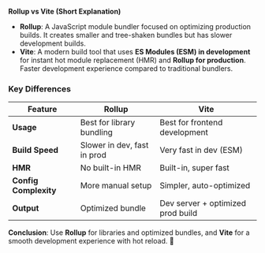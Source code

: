 **Rollup vs Vite (Short Explanation)**  

- **Rollup**: A JavaScript module bundler focused on optimizing production builds. It creates smaller and tree-shaken bundles but has slower development builds.  
- **Vite**: A modern build tool that uses **ES Modules (ESM) in development** for instant hot module replacement (HMR) and **Rollup for production**. Faster development experience compared to traditional bundlers.  

### **Key Differences**  
| Feature       | Rollup  | Vite  |
|--------------|--------|------|
| **Usage**    | Best for library bundling | Best for frontend development |
| **Build Speed** | Slower in dev, fast in prod | Very fast in dev (ESM) |
| **HMR** | No built-in HMR | Built-in, super fast |
| **Config Complexity** | More manual setup | Simpler, auto-optimized |
| **Output** | Optimized bundle | Dev server + optimized prod build |

**Conclusion**: Use **Rollup** for libraries and optimized bundles, and **Vite** for a smooth development experience with hot reload. 🚀